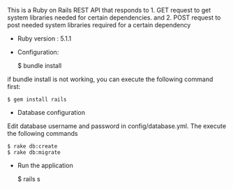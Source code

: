 This is a Ruby on Rails REST API that responds to 1. GET request to get system libraries needed for certain dependencies. and 2. POST request to post needed system libraries required for a certain dependency

* Ruby version : 5.1.1

* Configuration:

    $ bundle install

if bundle install is not working, you can execute the following command first:

    $ gem install rails

* Database configuration

Edit database username and password in config/database.yml. The execute the following commands

    $ rake db:create
    $ rake db:migrate

* Run the application

    $ rails s
